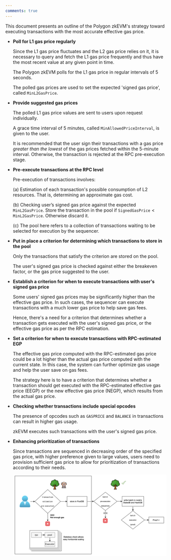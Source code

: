 ```yaml
---
comments: true
---
```


This document presents an outline of the Polygon zkEVM's strategy toward executing transactions with the most accurate effective gas price.

- **Poll for L1 gas price regularly**
    
    Since the L1 gas price fluctuates and the L2 gas price relies on it, it is necessary to query and fetch the L1 gas price frequently and thus have the most recent value at any given point in time.

    The Polygon zkEVM polls for the L1 gas price in regular intervals of 5 seconds.

    The polled gas prices are used to set the expected 'signed gas price', called $\texttt{MinL2GasPrice}$.


- **Provide suggested gas prices**
    
    The polled L1 gas price values are sent to users upon request individually.

    A grace time interval of 5 minutes, called $\texttt{MinAllowedPriceInterval}$, is given to the user.

    It is recommended that the user sign their transactions with a gas price *greater than the lowest* of the gas prices fetched within the 5-minute interval. Otherwise, the transaction is rejected at the RPC pre-execution stage.


- **Pre-execute transactions at the RPC level**
    
    Pre-execution of transactions involves:
        
    (a) Estimation of each transaction's possible consumption of L2 resources. That is, determining an approximate gas cost.

    (b) Checking user’s signed gas price against the expected $\texttt{MinL2GasPrice}$. Store the transaction in the pool if $\texttt{SignedGasPrice} < \texttt{MinL2GasPrice}$​. Otherwise discard it.

    (c) The pool here refers to a collection of transactions waiting to be selected for execution by the sequencer.


- **Put in place a criterion for determining which transactions to store in the pool**
    
    Only the transactions that satisfy the criterion are stored on the pool.

    The user's signed gas price is checked against either the breakeven factor, or the gas price suggested to the user.


- **Establish a criterion for when to execute transactions with user's signed gas price**
    
    Some users' signed gas prices may be significantly higher than the effective gas price. In such cases, the sequencer can execute transactions with a much lower gas price to help save gas fees.

    Hence, there's a need for a criterion that determines whether a transaction gets executed with the user's signed gas price, or the effective gas price as per the RPC estimation.


- **Set a criterion for when to execute transactions with RPC-estimated EGP**
    
    The effective gas price computed with the RPC-estimated gas price could be a lot higher than the actual gas price computed with the current state. In this case, the system can further optimize gas usage and help the user save on gas fees.

    The strategy here is to have a criterion that determines whether a transaction should get executed with the RPC-estimated effective gas price (EEGP) or the new effective gas price (NEGP), which results from the actual gas price.


- **Checking whether transactions include special opcodes**
    
    The presence of opcodes such as $\texttt{GASPRICE}$ and $\texttt{BALANCE}$ in transactions can result in higher gas usage.

    zkEVM executes such transactions with the user's signed gas price.


- **Enhancing prioritization of transactions**
    
    Since transactions are sequenced in decreasing order of the specified gas price, with higher preference given to large values, users need to provision sufficient gas price to allow for prioritization of transactions according to their needs.

    ![Figure: Pre-excution scheme](../../../img/zkEVM/rpc-tx-preexec.png)
